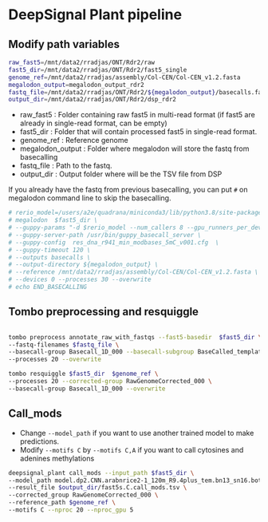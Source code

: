 # DeepSignal Plant pipeline

## Modify path variables 
```bash
raw_fast5=/mnt/data2/rradjas/ONT/Rdr2/raw
fast5_dir=/mnt/data2/rradjas/ONT/Rdr2/fast5_single
genome_ref=/mnt/data2/rradjas/assembly/Col-CEN/Col-CEN_v1.2.fasta 
megalodon_output=megalodon_output_rdr2
fastq_file=/mnt/data2/rradjas/ONT/Rdr2/${megalodon_output}/basecalls.fastq
output_dir=/mnt/data2/rradjas/ONT/Rdr2/dsp_rdr2
```
* raw_fast5 : Folder containing raw fast5 in multi-read format (if fast5 are already in single-read format, can be empty)
* fast5_dir : Folder that will contain processed fast5 in single-read format.
* genome_ref : Reference genome
* megalodon_output : Folder where megalodon will store the fastq from basecalling
* fastq_file : Path to the fastq.
* output_dir : Output folder where will be the TSV file from DSP

If you already have the fastq from previous basecalling, you can put `#` on megalodon command line to skip the basecalling.
```bash
# rerio_model=/users/a2e/quadrana/miniconda3/lib/python3.8/site-packages/megalodon/rerio/basecall_models/
# megalodon  $fast5_dir \
# --guppy-params "-d $rerio_model --num_callers 8 --gpu_runners_per_device 64 --chunks_per_runner 256 --chunk_size 2000" \
# --guppy-server-path /usr/bin/guppy_basecall_server \
# --guppy-config  res_dna_r941_min_modbases_5mC_v001.cfg  \
# --guppy-timeout 120 \
# --outputs basecalls \
# --output-directory ${megalodon_output} \
# --reference /mnt/data2/rradjas/assembly/Col-CEN/Col-CEN_v1.2.fasta \
# --devices 0 --processes 30 --overwrite
# echo END_BASECALLING

```

## Tombo preprocessing and resquiggle

```bash

tombo preprocess annotate_raw_with_fastqs --fast5-basedir  $fast5_dir \
--fastq-filenames $fastq_file \
--basecall-group Basecall_1D_000 --basecall-subgroup BaseCalled_template \
--processes 20 --overwrite 

tombo resquiggle $fast5_dir  $genome_ref \
--processes 20 --corrected-group RawGenomeCorrected_000 \
--basecall-group Basecall_1D_000 --overwrite 
```


## Call_mods
* Change `--model_path` if you want to use another trained model to make predictions. 
* Modify `--motifs C` by `--motifs C,A` if you want to call cytosines and adenines methylations

```bash
deepsignal_plant call_mods --input_path $fast5_dir \
--model_path model.dp2.CNN.arabnrice2-1_120m_R9.4plus_tem.bn13_sn16.both_bilstm.epoch6.ckpt \
--result_file $output_dir/fast5s.C.call_mods.tsv \
--corrected_group RawGenomeCorrected_000 \
--reference_path $genome_ref \
--motifs C --nproc 20 --nproc_gpu 5
```
